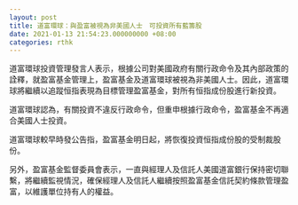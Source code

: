 ```yaml
---
layout: post
title: 道富環球：與盈富被視為非美國人士　可投資所有藍籌股
date: 2021-01-13 21:54:23.000000000 +08:00
categories: rthk
---
```


道富環球投資管理發言人表示，根據公司對美國政府有關行政命令及其內部政策的詮釋，就盈富基金管理上，盈富基金及道富環球被視為非美國人士。因此，道富環球將繼續以追蹤恒指表現為目標管理盈富基金，對所有恒指成份股進行新投資。

道富環球認為，有關投資不違反行政命令，但重申根據行政命令，盈富基金不再適合美國人士投資。

道富環球較早時發公告指，盈富基金明日起，將恢復投資恒指成份股的受制裁股份。

另外，盈富基金監督委員會表示，一直與經理人及信託人美國道富銀行保持密切聯繫，將繼續監視情況，確保經理人及信託人繼續按照盈富基金信託契約條款管理盈富，以維護單位持有人的權益。
